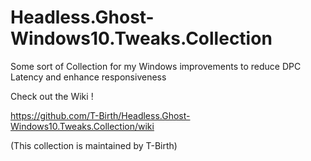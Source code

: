 # Headless.Ghost-Windows10.Tweaks.Collection
Some sort of Collection for my Windows improvements to reduce DPC Latency and enhance responsiveness


Check out the Wiki ! 

https://github.com/T-Birth/Headless.Ghost-Windows10.Tweaks.Collection/wiki

(This collection is maintained by T-Birth)
